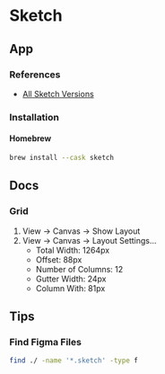 # Sketch

## App

### References

- [All Sketch Versions](https://sketch.com/updates/)

### Installation

#### Homebrew

```sh
brew install --cask sketch
```

<!--
https://download.sketch.com/sketch-72.4-124482.zip
-->

## Docs

### Grid

1. View -> Canvas -> Show Layout
2. View -> Canvas -> Layout Settings...
   - Total Width: 1264px
   - Offset: 88px
   - Number of Columns: 12
   - Gutter Width: 24px
   - Column With: 81px

<!--
### TBD

.5*162*3.14
-->

## Tips

### Find Figma Files

```sh
find ./ -name '*.sketch' -type f
```
